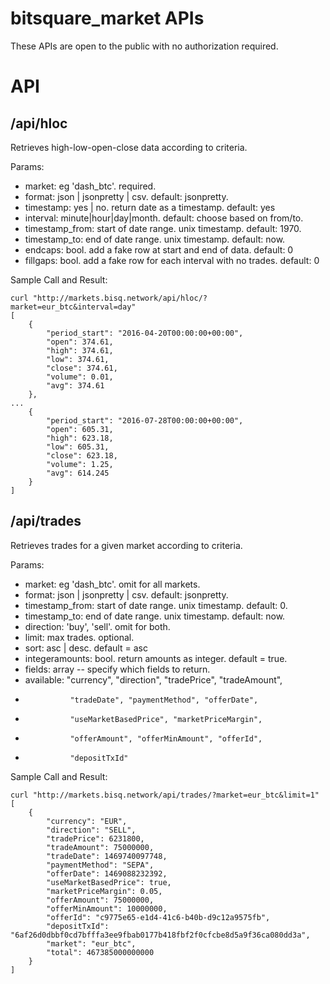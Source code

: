 # bitsquare_market APIs

These APIs are open to the public with no authorization required.

# API

## /api/hloc

Retrieves high-low-open-close data according to criteria.

Params:
* market: eg 'dash_btc'.  required.
* format: json | jsonpretty | csv.  default: jsonpretty.
* timestamp: yes | no. return date as a timestamp.  default: yes
* interval: minute|hour|day|month.
   default: choose based on from/to.
* timestamp_from: start of date range. unix timestamp.  default: 1970.
* timestamp_to: end of date range. unix timestamp.  default: now.
* endcaps: bool. add a fake row at start and end of data.  default: 0
* fillgaps: bool. add a fake row for each interval with no trades. default: 0

Sample Call and Result:

```
curl "http://markets.bisq.network/api/hloc/?market=eur_btc&interval=day"
[
    {
        "period_start": "2016-04-20T00:00:00+00:00",
        "open": 374.61,
        "high": 374.61,
        "low": 374.61,
        "close": 374.61,
        "volume": 0.01,
        "avg": 374.61
    },
...
    {
        "period_start": "2016-07-28T00:00:00+00:00",
        "open": 605.31,
        "high": 623.18,
        "low": 605.31,
        "close": 623.18,
        "volume": 1.25,
        "avg": 614.245
    }
]
```



## /api/trades

Retrieves trades for a given market according to criteria.

Params:
* market: eg 'dash_btc'.  omit for all markets.
* format: json | jsonpretty | csv.  default: jsonpretty.
* timestamp_from: start of date range.  unix timestamp. default: 0.
* timestamp_to: end of date range. unix timestamp.  default: now.
* direction: 'buy', 'sell'.  omit for both.
* limit: max trades.  optional.
* sort: asc | desc.  default = asc
* integeramounts: bool. return amounts as integer.  default = true.
* fields: array -- specify which fields to return.
*   available:  "currency", "direction", "tradePrice", "tradeAmount",
*               "tradeDate", "paymentMethod", "offerDate",
*               "useMarketBasedPrice", "marketPriceMargin",
*               "offerAmount", "offerMinAmount", "offerId",
*               "depositTxId"

Sample Call and Result:

```
curl "http://markets.bisq.network/api/trades/?market=eur_btc&limit=1"
[
    {
        "currency": "EUR",
        "direction": "SELL",
        "tradePrice": 6231800,
        "tradeAmount": 75000000,
        "tradeDate": 1469740097748,
        "paymentMethod": "SEPA",
        "offerDate": 1469088232392,
        "useMarketBasedPrice": true,
        "marketPriceMargin": 0.05,
        "offerAmount": 75000000,
        "offerMinAmount": 10000000,
        "offerId": "c9775e65-e1d4-41c6-b40b-d9c12a9575fb",
        "depositTxId": "6af26d0dbbf0cd7bfffa3ee9fbab0177b418fbf2f0cfcbe8d5a9f36ca080dd3a",
        "market": "eur_btc",
        "total": 467385000000000
    }
]
```
